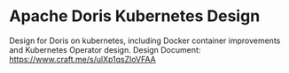 # Apache Doris Kubernetes Design

Design for Doris on kubernetes, including Docker container improvements and Kubernetes Operator design.
Design Document: https://www.craft.me/s/ulXp1qsZloVFAA
